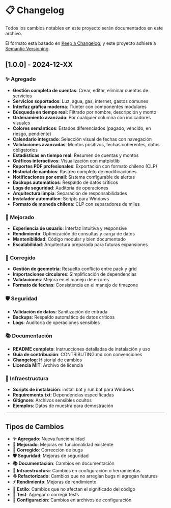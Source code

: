 # 📋 Changelog

Todos los cambios notables en este proyecto serán documentados en este archivo.

El formato está basado en [Keep a Changelog](https://keepachangelog.com/en/1.0.0/),
y este proyecto adhiere a [Semantic Versioning](https://semver.org/spec/v2.0.0.html).

## [1.0.0] - 2024-12-XX

### ✨ Agregado

- **Gestión completa de cuentas**: Crear, editar, eliminar cuentas de servicios
- **Servicios soportados**: Luz, agua, gas, internet, gastos comunes
- **Interfaz gráfica moderna**: Tkinter con componentes modulares
- **Búsqueda en tiempo real**: Filtrado por nombre, descripción y monto
- **Ordenamiento avanzado**: Por cualquier columna con indicadores visuales
- **Colores semánticos**: Estados diferenciados (pagado, vencido, en riesgo, pendiente)
- **Calendario integrado**: Selección visual de fechas con navegación
- **Validaciones avanzadas**: Montos positivos, fechas coherentes, datos obligatorios
- **Estadísticas en tiempo real**: Resumen de cuentas y montos
- **Gráficos interactivos**: Visualización con matplotlib
- **Reportes PDF profesionales**: Exportación con formato chileno (CLP)
- **Historial de cambios**: Rastreo completo de modificaciones
- **Notificaciones por email**: Sistema configurable de alertas
- **Backups automáticos**: Respaldo de datos críticos
- **Logs de seguridad**: Auditoría de operaciones
- **Arquitectura limpia**: Separación de responsabilidades
- **Instalador automático**: Scripts para Windows
- **Formato de moneda chilena**: CLP con separadores de miles

### 🔧 Mejorado

- **Experiencia de usuario**: Interfaz intuitiva y responsive
- **Rendimiento**: Optimización de consultas y carga de datos
- **Mantenibilidad**: Código modular y bien documentado
- **Escalabilidad**: Arquitectura preparada para futuras expansiones

### 🐛 Corregido

- **Gestión de geometría**: Resuelto conflicto entre pack y grid
- **Importaciones circulares**: Simplificación de dependencias
- **Validaciones**: Mejora en el manejo de errores
- **Formato de fechas**: Consistencia en el manejo de timezone

### 🛡️ Seguridad

- **Validación de datos**: Sanitización de entrada
- **Backups**: Respaldo automático de datos críticos
- **Logs**: Auditoría de operaciones sensibles

### 📚 Documentación

- **README completo**: Instrucciones detalladas de instalación y uso
- **Guía de contribución**: CONTRIBUTING.md con convenciones
- **Changelog**: Historial de cambios
- **Licencia MIT**: Archivo de licencia

### 🚀 Infraestructura

- **Scripts de instalación**: install.bat y run.bat para Windows
- **Requirements.txt**: Dependencias especificadas
- **Gitignore**: Archivos sensibles ocultos
- **Ejemplos**: Datos de muestra para demostración

---

## Tipos de Cambios

- **✨ Agregado**: Nueva funcionalidad
- **🔧 Mejorado**: Mejoras en funcionalidad existente
- **🐛 Corregido**: Corrección de bugs
- **🛡️ Seguridad**: Mejoras de seguridad
- **📚 Documentación**: Cambios en documentación
- **🚀 Infraestructura**: Cambios en configuración o herramientas
- **♻️ Refactorizado**: Cambios que no arreglan bugs ni agregan features
- **⚡ Rendimiento**: Mejoras de rendimiento
- **🎨 Estilo**: Cambios que no afectan el significado del código
- **🧪 Test**: Agregar o corregir tests
- **🔧 Configuración**: Cambios en archivos de configuración
